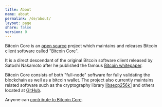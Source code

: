 ```yaml
---
title: About
name: about
permalink: /de/about/
layout: page
share: false
version: 0
---
```


Bitcoin Core is an [open source](https://opensource.org/) project which maintains and releases Bitcoin client software called "Bitcoin Core".

It is a direct descendant of the original Bitcoin software client released by Satoshi Nakamoto after he published the famous [Bitcoin whitepaper](/bitcoin.pdf).

Bitcoin Core consists of both "full-node" software for fully validating the blockchain as well as a bitcoin wallet. The project also currently maintains related
software such as the cryptography library [libsecp256k1](https://github.com/bitcoin/secp256k1) and others located at [GitHub](https://github.com/bitcoin).

Anyone can [contribute to Bitcoin Core](/de/contribute/).